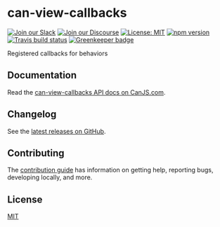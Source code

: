 # can-view-callbacks

[![Join our Slack](https://img.shields.io/badge/slack-join%20chat-611f69.svg)](https://www.bitovi.com/community/slack?utm_source=badge&utm_medium=badge&utm_campaign=pr-badge&utm_content=badge)
[![Join our Discourse](https://img.shields.io/discourse/https/forums.bitovi.com/posts.svg)](https://forums.bitovi.com/?utm_source=badge&utm_medium=badge&utm_campaign=pr-badge&utm_content=badge)
[![License: MIT](https://img.shields.io/badge/license-MIT-blue.svg)](https://github.com/canjs/can-view-callbacks/blob/master/LICENSE.md)
[![npm version](https://badge.fury.io/js/can-view-callbacks.svg)](https://www.npmjs.com/package/can-view-callbacks)
[![Travis build status](https://travis-ci.org/canjs/can-view-callbacks.svg?branch=master)](https://travis-ci.org/canjs/can-view-callbacks)
[![Greenkeeper badge](https://badges.greenkeeper.io/canjs/can-view-callbacks.svg)](https://greenkeeper.io/)

Registered callbacks for behaviors

## Documentation

Read the [can-view-callbacks API docs on CanJS.com](https://canjs.com/doc/can-view-callbacks.html).

## Changelog

See the [latest releases on GitHub](https://github.com/canjs/can-view-callbacks/releases).

## Contributing

The [contribution guide](https://github.com/canjs/can-view-callbacks/blob/master/CONTRIBUTING.md) has information on getting help, reporting bugs, developing locally, and more.

## License

[MIT](https://github.com/canjs/can-view-callbacks/blob/master/LICENSE.md)
